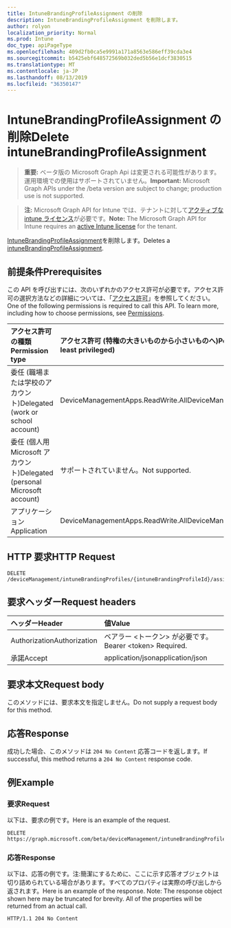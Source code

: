 ```yaml
---
title: IntuneBrandingProfileAssignment の削除
description: IntuneBrandingProfileAssignment を削除します。
author: rolyon
localization_priority: Normal
ms.prod: Intune
doc_type: apiPageType
ms.openlocfilehash: 409d2fb0ca5e9991a171a8563e586eff39cda3e4
ms.sourcegitcommit: b5425ebf648572569b032ded5b56e1dcf3830515
ms.translationtype: MT
ms.contentlocale: ja-JP
ms.lasthandoff: 08/13/2019
ms.locfileid: "36350147"
---
```

# <a name="delete-intunebrandingprofileassignment"></a><span data-ttu-id="4a566-103">IntuneBrandingProfileAssignment の削除</span><span class="sxs-lookup"><span data-stu-id="4a566-103">Delete intuneBrandingProfileAssignment</span></span>

> <span data-ttu-id="4a566-104">**重要:** ベータ版の Microsoft Graph Api は変更される可能性があります。運用環境での使用はサポートされていません。</span><span class="sxs-lookup"><span data-stu-id="4a566-104">**Important:** Microsoft Graph APIs under the /beta version are subject to change; production use is not supported.</span></span>

> <span data-ttu-id="4a566-105">**注:** Microsoft Graph API for Intune では、テナントに対して[アクティブな intune ライセンス](https://go.microsoft.com/fwlink/?linkid=839381)が必要です。</span><span class="sxs-lookup"><span data-stu-id="4a566-105">**Note:** The Microsoft Graph API for Intune requires an [active Intune license](https://go.microsoft.com/fwlink/?linkid=839381) for the tenant.</span></span>

<span data-ttu-id="4a566-106">[IntuneBrandingProfileAssignment](../resources/intune-wip-intunebrandingprofileassignment.md)を削除します。</span><span class="sxs-lookup"><span data-stu-id="4a566-106">Deletes a [intuneBrandingProfileAssignment](../resources/intune-wip-intunebrandingprofileassignment.md).</span></span>

## <a name="prerequisites"></a><span data-ttu-id="4a566-107">前提条件</span><span class="sxs-lookup"><span data-stu-id="4a566-107">Prerequisites</span></span>
<span data-ttu-id="4a566-p101">この API を呼び出すには、次のいずれかのアクセス許可が必要です。アクセス許可の選択方法などの詳細については、「[アクセス許可](/graph/permissions-reference)」を参照してください。</span><span class="sxs-lookup"><span data-stu-id="4a566-p101">One of the following permissions is required to call this API. To learn more, including how to choose permissions, see [Permissions](/graph/permissions-reference).</span></span>

|<span data-ttu-id="4a566-110">アクセス許可の種類</span><span class="sxs-lookup"><span data-stu-id="4a566-110">Permission type</span></span>|<span data-ttu-id="4a566-111">アクセス許可 (特権の大きいものから小さいものへ)</span><span class="sxs-lookup"><span data-stu-id="4a566-111">Permissions (from most to least privileged)</span></span>|
|:---|:---|
|<span data-ttu-id="4a566-112">委任 (職場または学校のアカウント)</span><span class="sxs-lookup"><span data-stu-id="4a566-112">Delegated (work or school account)</span></span>|<span data-ttu-id="4a566-113">DeviceManagementApps.ReadWrite.All</span><span class="sxs-lookup"><span data-stu-id="4a566-113">DeviceManagementApps.ReadWrite.All</span></span>|
|<span data-ttu-id="4a566-114">委任 (個人用 Microsoft アカウント)</span><span class="sxs-lookup"><span data-stu-id="4a566-114">Delegated (personal Microsoft account)</span></span>|<span data-ttu-id="4a566-115">サポートされていません。</span><span class="sxs-lookup"><span data-stu-id="4a566-115">Not supported.</span></span>|
|<span data-ttu-id="4a566-116">アプリケーション</span><span class="sxs-lookup"><span data-stu-id="4a566-116">Application</span></span>|<span data-ttu-id="4a566-117">DeviceManagementApps.ReadWrite.All</span><span class="sxs-lookup"><span data-stu-id="4a566-117">DeviceManagementApps.ReadWrite.All</span></span>|

## <a name="http-request"></a><span data-ttu-id="4a566-118">HTTP 要求</span><span class="sxs-lookup"><span data-stu-id="4a566-118">HTTP Request</span></span>
<!-- {
  "blockType": "ignored"
}
-->
``` http
DELETE /deviceManagement/intuneBrandingProfiles/{intuneBrandingProfileId}/assignments/{intuneBrandingProfileAssignmentId}
```

## <a name="request-headers"></a><span data-ttu-id="4a566-119">要求ヘッダー</span><span class="sxs-lookup"><span data-stu-id="4a566-119">Request headers</span></span>
|<span data-ttu-id="4a566-120">ヘッダー</span><span class="sxs-lookup"><span data-stu-id="4a566-120">Header</span></span>|<span data-ttu-id="4a566-121">値</span><span class="sxs-lookup"><span data-stu-id="4a566-121">Value</span></span>|
|:---|:---|
|<span data-ttu-id="4a566-122">Authorization</span><span class="sxs-lookup"><span data-stu-id="4a566-122">Authorization</span></span>|<span data-ttu-id="4a566-123">ベアラー &lt;トークン&gt; が必要です。</span><span class="sxs-lookup"><span data-stu-id="4a566-123">Bearer &lt;token&gt; Required.</span></span>|
|<span data-ttu-id="4a566-124">承諾</span><span class="sxs-lookup"><span data-stu-id="4a566-124">Accept</span></span>|<span data-ttu-id="4a566-125">application/json</span><span class="sxs-lookup"><span data-stu-id="4a566-125">application/json</span></span>|

## <a name="request-body"></a><span data-ttu-id="4a566-126">要求本文</span><span class="sxs-lookup"><span data-stu-id="4a566-126">Request body</span></span>
<span data-ttu-id="4a566-127">このメソッドには、要求本文を指定しません。</span><span class="sxs-lookup"><span data-stu-id="4a566-127">Do not supply a request body for this method.</span></span>

## <a name="response"></a><span data-ttu-id="4a566-128">応答</span><span class="sxs-lookup"><span data-stu-id="4a566-128">Response</span></span>
<span data-ttu-id="4a566-129">成功した場合、このメソッドは `204 No Content` 応答コードを返します。</span><span class="sxs-lookup"><span data-stu-id="4a566-129">If successful, this method returns a `204 No Content` response code.</span></span>

## <a name="example"></a><span data-ttu-id="4a566-130">例</span><span class="sxs-lookup"><span data-stu-id="4a566-130">Example</span></span>

### <a name="request"></a><span data-ttu-id="4a566-131">要求</span><span class="sxs-lookup"><span data-stu-id="4a566-131">Request</span></span>
<span data-ttu-id="4a566-132">以下は、要求の例です。</span><span class="sxs-lookup"><span data-stu-id="4a566-132">Here is an example of the request.</span></span>
``` http
DELETE https://graph.microsoft.com/beta/deviceManagement/intuneBrandingProfiles/{intuneBrandingProfileId}/assignments/{intuneBrandingProfileAssignmentId}
```

### <a name="response"></a><span data-ttu-id="4a566-133">応答</span><span class="sxs-lookup"><span data-stu-id="4a566-133">Response</span></span>
<span data-ttu-id="4a566-p102">以下は、応答の例です。注:簡潔にするために、ここに示す応答オブジェクトは切り詰められている場合があります。すべてのプロパティは実際の呼び出しから返されます。</span><span class="sxs-lookup"><span data-stu-id="4a566-p102">Here is an example of the response. Note: The response object shown here may be truncated for brevity. All of the properties will be returned from an actual call.</span></span>
``` http
HTTP/1.1 204 No Content
```






